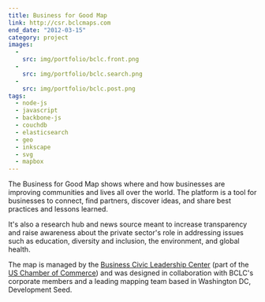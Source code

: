 ```yaml
---
title: Business for Good Map
link: http://csr.bclcmaps.com
end_date: "2012-03-15"
category: project
images:
  -
    src: img/portfolio/bclc.front.png
  -
    src: img/portfolio/bclc.search.png
  -
    src: img/portfolio/bclc.post.png
tags:
  - node-js
  - javascript
  - backbone-js
  - couchdb
  - elasticsearch
  - geo
  - inkscape
  - svg
  - mapbox
---
```

The Business for Good Map shows where and how businesses are improving communities and lives all over the world. The platform is a tool for businesses to connect, find partners, discover ideas, and share best practices and lessons learned.

<!--more-->

It's also a research hub and news source meant to increase transparency and raise awareness about the private sector's role in addressing issues such as education, diversity and inclusion, the environment, and global health.

The map is managed by the [Business Civic Leadership Center](http://bclc.uschamber.com/) (part of the [US Chamber of Commerce](http://uschamber.com)) and was designed in collaboration with BCLC's corporate members and a leading mapping team based in Washington DC, Development Seed.
